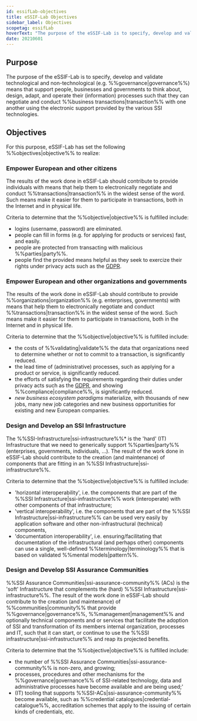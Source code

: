 ```yaml
---
id: essifLab-objectives
title: eSSIF-Lab Objectives
sidebar_label: Objectives
scopetag: essifLab
hoverText: "The purpose of the eSSIF-Lab is to specify, develop and validate technological and non-technological (e.g. governance) means that support people, businesses and governments to think about, design, adapt, and operate their (information) processes such that they can negotiate and conduct (online) business transactions with one another using the electronic support provided by the various SSI technologies."
date: 20210601
---
```


## Purpose
The purpose of the eSSIF-Lab is to specify, develop and validate technological and non-technological (e.g. %%governance|governance%%) means that support people, businesses and governments to think about, design, adapt, and operate their (information) processes such that they can negotiate and conduct %%business transactions|transaction%% with one another using the electronic support provided by the various SSI technologies.

## Objectives
For this purpose, eSSIF-Lab has set the following %%objectives|objective%% to realize:

### Empower European and other citizens
The results of the work done in eSSIF-Lab should contribute to provide individuals with means that help them to electronically negotiate and conduct %%transactions|transaction%% in the widest sense of the word. Such means make it easier for them to participate in transactions, both in the Internet and in physical life.

Criteria to determine that the %%objective|objective%% is fulfilled include:
  - logins (username, password) are eliminated.
  - people can fill in forms (e.g. for applying for products or services) fast, and easily.
  - people are protected from transacting with malicious %%parties|party%%.
  - people find the provided means helpful as they seek to exercize their rights under privacy acts such as the [GDPR](https://ec.europa.eu/info/law/law-topic/data-protection/data-protection-eu_en).

### Empower European and other organizations and governments
The results of the work done in eSSIF-Lab should contribute to provide %%organizations|organization%% (e.g. enterprises, governments) with means that help them to electronically negotiate and conduct %%transactions|transaction%% in the widest sense of the word. Such means make it easier for them to participate in transactions, both in the Internet and in physical life.

Criteria to determine that the %%objective|objective%% is fulfilled include:
   - the costs of %%validating|validate%% the data that organizations need to determine whether or not to commit to a transaction, is significantly reduced.
   - the lead time of (administrative) processes, such as applying for a product or service, is significantly reduced.
   - the efforts of satisfying the requirements regarding their duties under privacy acts such as the [GDPR](https://ec.europa.eu/info/law/law-topic/data-protection/data-protection-eu_en), and showing %%compliance|compliance%%, is significantly reduced.
   - *new business ecosystem paradigms* materialize, with thousands of new jobs, many new job categories and new business opportunities for existing and new European companies.
### Design and Develop an SSI Infrastructure
The %%SSI-Infrastructure|ssi-infrastructure%%* is the 'hard' (IT) Infrastructure that we need to generically support %%parties|party%% (enterprises, governments, individuals, ...). The result of the work done in eSSIF-Lab should contribute to the creation (and maintenance) of components that are fitting in an %%SSI Infrastructure|ssi-infrastructure%%.

Criteria to determine that the %%objective|objective%% is fulfilled include:
- 'horizontal interoperability', i.e. the components that are part of the %%SSI Infrastructure|ssi-infrastructure%% work (interoperate) with other components of that infrastructure;
- 'vertical interoperability', i.e. the components that are part of the %%SSI Infrastructure|ssi-infrastructure%% can be used very easily by application software and other non-infrastructural (technical) components,
- 'documentation interoperability', i.e. ensuring/facilitating that documentation of the infrastructural (and perhaps other) components can use a single, well-defined %%terminology|terminology%% that is based on validated %%mental models|pattern%%.

### Design and Develop SSI Assurance Communities
%%SSI Assurance Communities|ssi-assurance-community%% (ACs) is the 'soft' Infrastructure that complements the (hard) %%SSI Infrastructure|ssi-infrastructure%%. The result of the work done in eSSIF-Lab should contribute to the creation (and maintenance) of %%communities|community%% that provide %%governance|governance%%, %%management|management%% and optionally technical components and or services that facilitate the adoption of SSI and transformation of its members internal organization, processes and IT, such that it can start, or continue to use the %%SSI infrastructure|ssi-infrastructure%% and reap its projected benefits.

Criteria to determine that the %%objective|objective%% is fulfilled include:
- the number of %%SSI Assurance Communities|ssi-assurance-community%% is non-zero, and growing;
- processes, procedures and other mechanisms for the %%governance|governance%% of SSI-related technology, data and administrative processes have become available and are being used;'
- (IT) tooling that supports %%SSI-ACs|ssi-assurance-community%% become available, such as %%credential catalogues|credential-catalogue%%, accreditation schemes that apply to the issuing of certain kinds of credentials, etc.
